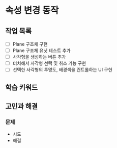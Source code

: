 # 속성 변경 동작

## 작업 목록

- [ ] Plane 구조체 구현
- [ ] Plane 구조체 유닛 테스트 추가
- [ ] 사각형을 생성하는 버튼 추가
- [ ] 터치해서 사각형 선택 및 취소 기능 구현
- [ ] 선택한 사각형의 투명도, 배경색을 컨트롤하는 UI 구현

## 학습 키워드

## 고민과 해결

### 문제

- 시도
- 해결
